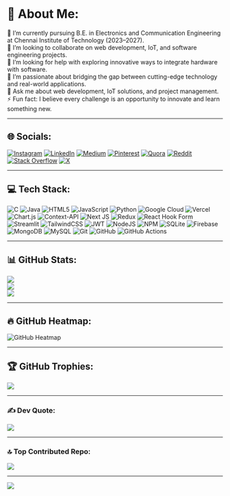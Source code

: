 # 💫 About Me:
🔭 I’m currently pursuing B.E. in Electronics and Communication Engineering at Chennai Institute of Technology (2023–2027).  
👯 I’m looking to collaborate on web development, IoT, and software engineering projects.  
🤝 I’m looking for help with exploring innovative ways to integrate hardware with software.  
🌟 I’m passionate about bridging the gap between cutting-edge technology and real-world applications.  
💬 Ask me about web development, IoT solutions, and project management.  
⚡ Fun fact: I believe every challenge is an opportunity to innovate and learn something new.  

---

## 🌐 Socials:
[![Instagram](https://img.shields.io/badge/Instagram-%23E4405F.svg?logo=Instagram&logoColor=white)](https://instagram.com/krithick.dev) [![LinkedIn](https://img.shields.io/badge/LinkedIn-%230077B5.svg?logo=linkedin&logoColor=white)](https://linkedin.com/in/guru-krithick) [![Medium](https://img.shields.io/badge/Medium-12100E?logo=medium&logoColor=white)](https://medium.com/@krithickguru13) [![Pinterest](https://img.shields.io/badge/Pinterest-%23E60023.svg?logo=Pinterest&logoColor=white)](https://pinterest.com/gkrithick) [![Quora](https://img.shields.io/badge/Quora-%23B92B27.svg?logo=Quora&logoColor=white)](https://quora.com/profile/Guru-Krithick-1) [![Reddit](https://img.shields.io/badge/Reddit-%23FF4500.svg?logo=Reddit&logoColor=white)](https://reddit.com/user/Annual-Award3540) [![Stack Overflow](https://img.shields.io/badge/-Stackoverflow-FE7A16?logo=stack-overflow&logoColor=white)](https://stackoverflow.com/users/29046591) [![X](https://img.shields.io/badge/X-black.svg?logo=X&logoColor=white)](https://x.com/GuruKrithick130)

---

## 💻 Tech Stack:
![C](https://img.shields.io/badge/c-%2300599C.svg?style=for-the-badge&logo=c&logoColor=white) ![Java](https://img.shields.io/badge/java-%23ED8B00.svg?style=for-the-badge&logo=openjdk&logoColor=white) ![HTML5](https://img.shields.io/badge/html5-%23E34F26.svg?style=for-the-badge&logo=html5&logoColor=white) ![JavaScript](https://img.shields.io/badge/javascript-%23323330.svg?style=for-the-badge&logo=javascript&logoColor=%23F7DF1E) ![Python](https://img.shields.io/badge/python-3670A0?style=for-the-badge&logo=python&logoColor=ffdd54) ![Google Cloud](https://img.shields.io/badge/GoogleCloud-%234285F4.svg?style=for-the-badge&logo=google-cloud&logoColor=white) ![Vercel](https://img.shields.io/badge/vercel-%23000000.svg?style=for-the-badge&logo=vercel&logoColor=white) ![Chart.js](https://img.shields.io/badge/chart.js-F5788D.svg?style=for-the-badge&logo=chart.js&logoColor=white) ![Context-API](https://img.shields.io/badge/Context--Api-000000?style=for-the-badge&logo=react) ![Next JS](https://img.shields.io/badge/Next-black?style=for-the-badge&logo=next.js&logoColor=white) ![Redux](https://img.shields.io/badge/redux-%23593d88.svg?style=for-the-badge&logo=redux&logoColor=white) ![React Hook Form](https://img.shields.io/badge/React%20Hook%20Form-%23EC5990.svg?style=for-the-badge&logo=reacthookform&logoColor=white) ![Streamlit](https://img.shields.io/badge/Streamlit-%23FE4B4B.svg?style=for-the-badge&logo=streamlit&logoColor=white) ![TailwindCSS](https://img.shields.io/badge/tailwindcss-%2338B2AC.svg?style=for-the-badge&logo=tailwind-css&logoColor=white) ![JWT](https://img.shields.io/badge/JWT-black?style=for-the-badge&logo=JSON%20web%20tokens) ![NodeJS](https://img.shields.io/badge/node.js-6DA55F?style=for-the-badge&logo=node.js&logoColor=white) ![NPM](https://img.shields.io/badge/NPM-%23CB3837.svg?style=for-the-badge&logo=npm&logoColor=white) ![SQLite](https://img.shields.io/badge/sqlite-%2307405e.svg?style=for-the-badge&logo=sqlite&logoColor=white) ![Firebase](https://img.shields.io/badge/firebase-a08021?style=for-the-badge&logo=firebase&logoColor=ffcd34) ![MongoDB](https://img.shields.io/badge/MongoDB-%234ea94b.svg?style=for-the-badge&logo=mongodb&logoColor=white) ![MySQL](https://img.shields.io/badge/mysql-4479A1.svg?style=for-the-badge&logo=mysql&logoColor=white) ![Git](https://img.shields.io/badge/git-%23F05033.svg?style=for-the-badge&logo=git&logoColor=white) ![GitHub](https://img.shields.io/badge/github-%23121011.svg?style=for-the-badge&logo=github&logoColor=white) ![GitHub Actions](https://img.shields.io/badge/github%20actions-%232671E5.svg?style=for-the-badge&logo=githubactions&logoColor=white)

---

## 📊 GitHub Stats:
![](https://github-readme-stats.vercel.app/api?username=guru-krithick&theme=dark&hide_border=false&include_all_commits=true&count_private=false)  
![](https://github-readme-streak-stats.herokuapp.com/?user=guru-krithick&theme=dark&hide_border=false)  
![](https://github-readme-stats.vercel.app/api/top-langs/?username=guru-krithick&theme=dark&hide_border=false&include_all_commits=true&count_private=false&layout=compact)

---

## 🔥 GitHub Heatmap:
![GitHub Heatmap](https://github-readme-activity-graph.vercel.app/graph?username=guru-krithick&theme=react-dark)

---

## 🏆 GitHub Trophies:
![](https://github-profile-trophy.vercel.app/?username=guru-krithick&theme=radical&no-frame=false&no-bg=true&margin-w=4)

---

### ✍ Dev Quote:
![](https://quotes-github-readme.vercel.app/api?type=horizontal&theme=dark)
<br>



---

### 🔝 Top Contributed Repo:
![](https://github-contributor-stats.vercel.app/api?username=guru-krithick&limit=5&theme=dark&combine_all_yearly_contributions=true)

---

[![](https://visitcount.itsvg.in/api?id=guru-krithick&icon=0&color=0)](https://visitcount.itsvg.in)
